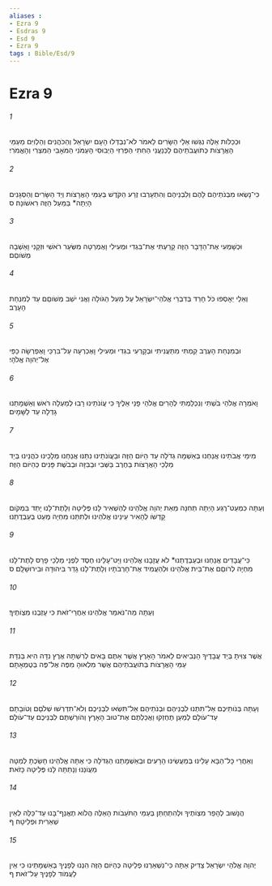 ```yaml
---
aliases : 
- Ezra 9
- Esdras 9
- Esd 9
- Ezra 9
tags : Bible/Esd/9
---
```


# Ezra 9

###### 1
וּכְכַלֹּות אֵלֶּה נִגְּשׁוּ אֵלַי הַשָּׂרִים לֵאמֹר לֹא־נִבְדְּלוּ הָעָם יִשְׂרָאֵל וְהַכֹּהֲנִים וְהַלְוִיִּם מֵעַמֵּי הָאֲרָצֹות כְּתֹועֲבֹתֵיהֶם לַכְּנַעֲנִי הַחִתִּי הַפְּרִזִּי הַיְבוּסִי הָעַמֹּנִי הַמֹּאָבִי הַמִּצְרִי וְהָאֱמֹרִי׃
###### 2
כִּי־נָשְׂאוּ מִבְּנֹתֵיהֶם לָהֶם וְלִבְנֵיהֶם וְהִתְעָרְבוּ זֶרַע הַקֹּדֶשׁ בְּעַמֵּי הָאֲרָצֹות וְיַד הַשָּׂרִים וְהַסְּגָנִים הָיְתָה* בַּמַּעַל הַזֶּה רִאשֹׁונָה׃ ס
###### 3
וּכְשָׁמְעִי אֶת־הַדָּבָר הַזֶּה קָרַעְתִּי אֶת־בִּגְדִי וּמְעִילִי וָאֶמְרְטָה מִשְּׂעַר רֹאשִׁי וּזְקָנִי וָאֵשְׁבָה מְשֹׁוםֵם׃
###### 4
וְאֵלַי יֵאָסְפוּ כֹּל חָרֵד בְּדִבְרֵי אֱלֹהֵי־יִשְׂרָאֵל עַל מַעַל הַגֹּולָה וַאֲנִי יֹשֵׁב מְשֹׁוםֵם עַד לְמִנְחַת הָעָרֶב׃
###### 5
וּבְמִנְחַת הָעֶרֶב קַמְתִּי מִתַּעֲנִיתִי וּבְקָרְעִי בִגְדִי וּמְעִילִי וָאֶכְרְעָה עַל־בִּרְכַּי וָאֶפְרְשָׂה כַפַּי אֶל־יְהוָה אֱלֹהָי׃
###### 6
וָאֹמְרָה אֱלֹהַי בֹּשְׁתִּי וְנִכְלַמְתִּי לְהָרִים אֱלֹהַי פָּנַי אֵלֶיךָ כִּי עֲוֹנֹתֵינוּ רָבוּ לְמַעְלָה רֹּאשׁ וְאַשְׁמָתֵנוּ גָדְלָה עַד לַשָּׁמָיִם׃
###### 7
מִימֵי אֲבֹתֵינוּ אֲנַחְנוּ בְּאַשְׁמָה גְדֹלָה עַד הַיֹּום הַזֶּה וּבַעֲוֹנֹתֵינוּ נִתַּנּוּ אֲנַחְנוּ מְלָכֵינוּ כֹהֲנֵינוּ בְּיַד מַלְכֵי הָאֲרָצֹות בַּחֶרֶב בַּשְּׁבִי וּבַבִּזָּה וּבְבֹשֶׁת פָּנִים כְּהַיֹּום הַזֶּה׃
###### 8
וְעַתָּה כִּמְעַט־רֶגַע הָיְתָה תְחִנָּה מֵאֵת יְהוָה אֱלֹהֵינוּ לְהַשְׁאִיר לָנוּ פְּלֵיטָה וְלָתֶת־לָנוּ יָתֵד בִּמְקֹום קָדְשֹׁו לְהָאִיר עֵינֵינוּ אֱלֹהֵינוּ וּלְתִתֵּנוּ מִחְיָה מְעַט בְּעַבְדֻתֵנוּ׃
###### 9
כִּי־עֲבָדִים אֲנַחְנוּ וּבְעַבְדֻתֵנוּ* לֹא עֲזָבָנוּ אֱלֹהֵינוּ וַיַּט־עָלֵינוּ חֶסֶד לִפְנֵי מַלְכֵי פָרַס לָתֶת־לָנוּ מִחְיָה לְרֹוםֵם אֶת־בֵּית אֱלֹהֵינוּ וּלְהַעֲמִיד אֶת־חָרְבֹתָיו וְלָתֶת־לָנוּ גָדֵר בִּיהוּדָה וּבִירוּשָׁלִָם׃ ס
###### 10
וְעַתָּה מַה־נֹּאמַר אֱלֹהֵינוּ אַחֲרֵי־זֹאת כִּי עָזַבְנוּ מִצְוֹתֶיךָ׃
###### 11
אֲשֶׁר צִוִּיתָ בְּיַד עֲבָדֶיךָ הַנְּבִיאִים לֵאמֹר הָאָרֶץ אֲשֶׁר אַתֶּם בָּאִים לְרִשְׁתָּהּ אֶרֶץ נִדָּה הִיא בְּנִדַּת עַמֵּי הָאֲרָצֹות בְּתֹועֲבֹתֵיהֶם אֲשֶׁר מִלְאוּהָ מִפֶּה אֶל־פֶּה בְּטֻמְאָתָם׃
###### 12
וְעַתָּה בְּנֹותֵיכֶם אַל־תִּתְּנוּ לִבְנֵיהֶם וּבְנֹתֵיהֶם אַל־תִּשְׂאוּ לִבְנֵיכֶם וְלֹא־תִדְרְשׁוּ שְׁלֹםָם וְטֹובָתָם עַד־עֹולָם לְמַעַן תֶּחֶזְקוּ וַאֲכַלְתֶּם אֶת־טוּב הָאָרֶץ וְהֹורַשְׁתֶּם לִבְנֵיכֶם עַד־עֹולָם׃
###### 13
וְאַחֲרֵי כָּל־הַבָּא עָלֵינוּ בְּמַעֲשֵׂינוּ הָרָעִים וּבְאַשְׁמָתֵנוּ הַגְּדֹלָה כִּי אַתָּה אֱלֹהֵינוּ חָשַׂכְתָּ לְמַטָּה מֵעֲוֹנֵנוּ וְנָתַתָּה לָּנוּ פְּלֵיטָה כָּזֹאת׃
###### 14
הֲנָשׁוּב לְהָפֵר מִצְוֹתֶיךָ וּלְהִתְחַתֵּן בְּעַמֵּי הַתֹּעֵבֹות הָאֵלֶּה הֲלֹוא תֶאֱנַף־בָּנוּ עַד־כַּלֵּה לְאֵין שְׁאֵרִית וּפְלֵיטָה׃ ף
###### 15
יְהוָה אֱלֹהֵי יִשְׂרָאֵל צַדִּיק אַתָּה כִּי־נִשְׁאַרְנוּ פְלֵיטָה כְּהַיֹּום הַזֶּה הִנְנוּ לְפָנֶיךָ בְּאַשְׁמָתֵינוּ כִּי אֵין לַעֲמֹוד לְפָנֶיךָ עַל־זֹאת׃ ף
